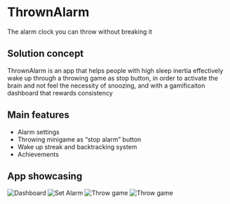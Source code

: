 # ThrownAlarm

The alarm clock you can throw without breaking it

## Solution concept

ThrownAlarm is an app that helps people with high sleep inertia effectively wake up through a throwing game as stop button, in order to activate the brain and not feel the necessity of snoozing, and with a gamificaiton dashboard that rewards consistency

## Main features

- Alarm settings
- Throwing minigame as “stop alarm” button
- Wake up streak and backtracking system
- Achievements

## App showcasing
![Dashboard](https://github.com/lucaincarnato/ThrownAlarm/Showcase/dashboard.png)
![Set Alarm](https://github.com/lucaincarnato/ThrownAlarm/Showcase/setalarm.png)
![Throw game](https://github.com/lucaincarnato/ThrownAlarm/Showcase/minigame.png)
![Throw game](https://github.com/lucaincarnato/ThrownAlarm/Showcase/streak.png)
